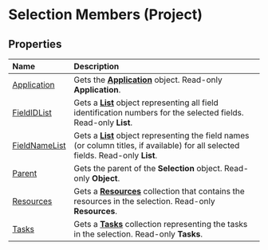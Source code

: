 
# Selection Members (Project)





## Properties



|**Name**|**Description**|
|:-----|:-----|
|[Application](daa8c969-7cae-94e2-407e-efedb07584c6.md)|Gets the  **[Application](8eb91712-7784-a102-38c0-19bb056c27e9.md)** object. Read-only **Application**.|
|[FieldIDList](9a9549ca-466c-6536-3a19-d0e056227bfd.md)|Gets a  **[List](3934c2e8-d810-6571-9a33-1d41edbab87a.md)** object representing all field identification numbers for the selected fields. Read-only **List**.|
|[FieldNameList](8ebf0e2e-4ca7-08f6-14a1-fb2a43bca2b7.md)|Gets a  **[List](3934c2e8-d810-6571-9a33-1d41edbab87a.md)** object representing the field names (or column titles, if available) for all selected fields. Read-only **List**.|
|[Parent](a0f83fdd-ecdb-171b-d1b4-982292859c98.md)|Gets the parent of the  **Selection** object. Read-only **Object**.|
|[Resources](f51d3c00-13a6-8584-4088-521671873184.md)|Gets a  **[Resources](eb83ed2f-2415-3f5d-3856-f4451a73a128.md)** collection that contains the resources in the selection. Read-only **Resources**.|
|[Tasks](8f58ea8e-a3a1-f5aa-ad5d-6447fe777453.md)|Gets a  **[Tasks](bc6bb4a5-95a6-9d1f-3e28-92b9548a544a.md)** collection representing the tasks in the selection. Read-only **Tasks**.|
